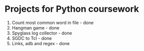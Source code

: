 # Projects for Python coursework

1. Count most common word in file - done
2. Hangman game - done
3. Spyglass log collector - done
4. SGDC to Tcl - done
5. Links, adb and regex - done
